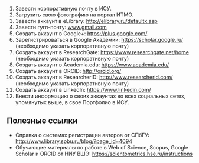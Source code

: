 1. Завести корпоративную почту в ИСУ.
2. Загрузить свою фотографию на портал ИТМО.
3. Завести аккаунт в eLibrary: http://elibrary.ru/defaultx.asp
4. Завести гугл-почту: www.gmail.com
5. Создать аккаунт в Google+: https://plus.google.com/
6. Зарегистрироваться в Google Академии: https://scholar.google.ru/ (необходимо указать корпоративную почту)
7. Создать аккаунт в ResearchGate: https://www.researchgate.net/home (необходимо указать корпоративную почту)
8. Cоздать аккаунт в Academia.edu: https://www.academia.edu/
9. Cоздать аккаунт в ORCID: http://orcid.org/
10. Создать аккаунт в ResearcherID: http://www.researcherid.com/ (необходимо указать корпоративную почту)
11. Создать аккаунт в LinkedIn: https://www.linkedin.com/
12. Внести информацию о своих аккаунтах во всех социальных сетях, упомянутых выше, в свое Портфолио в ИСУ.

## Полезные ссылки

* Справка о системах регистрации авторов от СПбГУ: http://www.library.spbu.ru/blog/?page_id=4094    
* Обучающие материалы по работе в Web of Science, Scopus, Google Scholar и ORCID от НИУ ВШЭ: https://scientometrics.hse.ru/instructions

